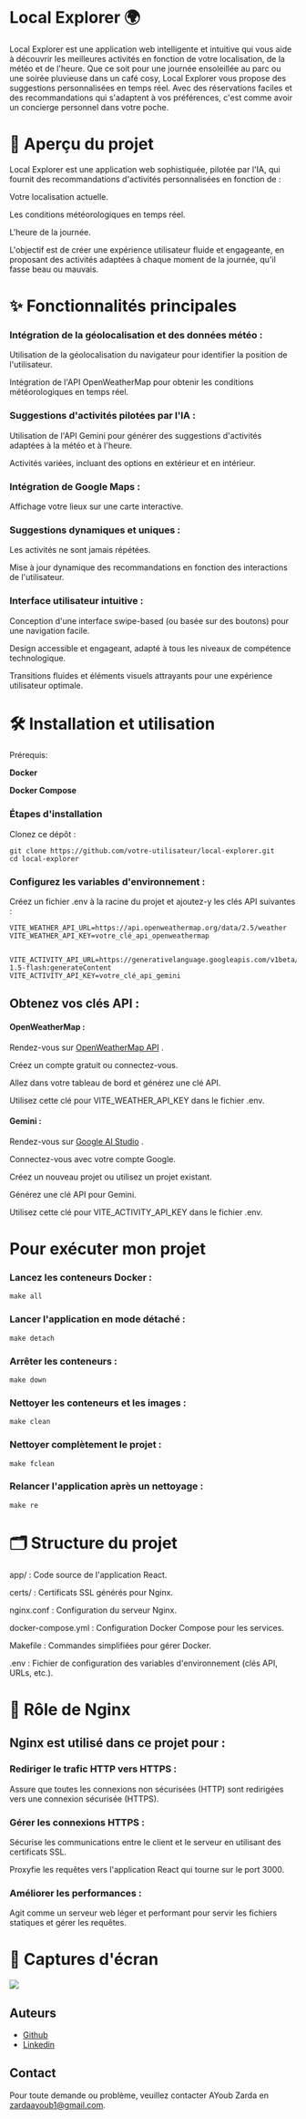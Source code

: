  # Local Explorer 🌍

Local Explorer est une application web intelligente et intuitive qui vous aide à découvrir les meilleures activités en fonction de votre localisation, de la météo et de l'heure. Que ce soit pour une journée ensoleillée au parc ou une soirée pluvieuse dans un café cosy, Local Explorer vous propose des suggestions personnalisées en temps réel. Avec des réservations faciles et des recommandations qui s'adaptent à vos préférences, c'est comme avoir un concierge personnel dans votre poche.

 # 🚀 Aperçu du projet

Local Explorer est une application web sophistiquée, pilotée par l'IA, qui fournit des recommandations d'activités personnalisées en fonction de :

Votre localisation actuelle.

Les conditions météorologiques en temps réel.

L'heure de la journée.

L'objectif est de créer une expérience utilisateur fluide et engageante, en proposant des activités adaptées à chaque moment de la journée, qu'il fasse beau ou mauvais.


 # ✨ Fonctionnalités principales
 ### Intégration de la géolocalisation et des données météo :

Utilisation de la géolocalisation du navigateur pour identifier la position de l'utilisateur.

Intégration de l'API OpenWeatherMap pour obtenir les conditions météorologiques en temps réel.

 ### Suggestions d'activités pilotées par l'IA :

Utilisation de l'API Gemini pour générer des suggestions d'activités adaptées à la météo et à l'heure.

Activités variées, incluant des options en extérieur et en intérieur.

 ### Intégration de Google Maps :

Affichage votre lieux  sur une carte interactive.


 ### Suggestions dynamiques et uniques :

Les activités ne sont jamais répétées.

Mise à jour dynamique des recommandations en fonction des interactions de l'utilisateur.

 ### Interface utilisateur intuitive :

Conception d'une interface swipe-based (ou basée sur des boutons) pour une navigation facile.

Design accessible et engageant, adapté à tous les niveaux de compétence technologique.

Transitions fluides et éléments visuels attrayants pour une expérience utilisateur optimale.


# 🛠️ Installation et utilisation

Prérequis:

**Docker**

**Docker Compose**


 ### Étapes d'installation

Clonez ce dépôt :


    git clone https://github.com/votre-utilisateur/local-explorer.git
    cd local-explorer

 ### Configurez les variables d'environnement :

Créez un fichier .env à la racine du projet et ajoutez-y les clés API suivantes :


    VITE_WEATHER_API_URL=https://api.openweathermap.org/data/2.5/weather
    VITE_WEATHER_API_KEY=votre_clé_api_openweathermap


    VITE_ACTIVITY_API_URL=https://generativelanguage.googleapis.com/v1beta/models/gemini-1.5-flash:generateContent
    VITE_ACTIVITY_API_KEY=votre_clé_api_gemini

 ## Obtenez vos clés API :

 #### OpenWeatherMap :

Rendez-vous sur  [OpenWeatherMap API](https://home.openweathermap.org/api_keys)  .

Créez un compte gratuit ou connectez-vous.

Allez dans votre tableau de bord et générez une clé API.

Utilisez cette clé pour VITE_WEATHER_API_KEY dans le fichier .env.

#### Gemini :

Rendez-vous sur [Google AI Studio](https://aistudio.google.com/apikey) .

Connectez-vous avec votre compte Google.

Créez un nouveau projet ou utilisez un projet existant.

Générez une clé API pour Gemini.

Utilisez cette clé pour VITE_ACTIVITY_API_KEY dans le fichier .env.


# Pour exécuter mon projet

### Lancez les conteneurs Docker :
    make all


### Lancer l'application en mode détaché :

    make detach
### Arrêter les conteneurs :

    make down
### Nettoyer les conteneurs et les images :
    make clean
### Nettoyer complètement le projet :
    make fclean
### Relancer l'application après un nettoyage :

    make re


# 🗂️ Structure du projet
app/ : Code source de l'application React.

certs/ : Certificats SSL générés pour Nginx.

nginx.conf : Configuration du serveur Nginx.

docker-compose.yml : Configuration Docker Compose pour les services.

Makefile : Commandes simplifiées pour gérer Docker.

.env : Fichier de configuration des variables d'environnement (clés API, URLs, etc.).


 # 🔧 Rôle de Nginx
## Nginx est utilisé dans ce projet pour :

### Rediriger le trafic HTTP vers HTTPS :

Assure que toutes les connexions non sécurisées (HTTP) sont redirigées vers une connexion sécurisée (HTTPS).

### Gérer les connexions HTTPS :

Sécurise les communications entre le client et le serveur en utilisant des certificats SSL.

Proxyfie les requêtes vers l'application React qui tourne sur le port 3000.

### Améliorer les performances :

Agit comme un serveur web léger et performant pour servir les fichiers statiques et gérer les requêtes.

# 📸 Captures d'écran 

<img src="LocalExplorer.png" />




## Auteurs
- [Github](https://github.com/AyoubZarda/)
- [Linkedin](https://www.linkedin.com/in/zarda-ayoub/)

## Contact
Pour toute demande ou problème, veuillez contacter AYoub Zarda en zardaayoub1@gmail.com.